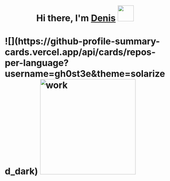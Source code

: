 <h1 align="center">Hi there, I'm <a href="https://vk.com/sined_axmed" target="_blank">Denis</a> 
<img src="https://i.gifer.com/origin/36/36f5464529bee4b3761770302bc47628_w200.gif" height="50"/> </h1>
<h1 aligh="center">
  ![](https://github-profile-summary-cards.vercel.app/api/cards/repos-per-language?username=gh0st3e&theme=solarized_dark)      <img src="https://i.gifer.com/origin/4c/4c7dc3d8a6dd24c8169b85d7e0fff5fd_w200.gif" alt="work" height="300"/>
</h1>
